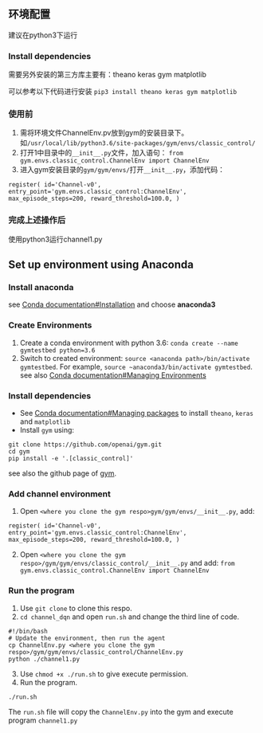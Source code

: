 

## 环境配置
建议在python3下运行

### Install dependencies

需要另外安装的第三方库主要有：theano keras gym matplotlib

可以参考以下代码进行安装
```pip3 install theano keras gym matplotlib```

### 使用前 
1. 需将环境文件ChannelEnv.pv放到gym的安装目录下。如`/usr/local/lib/python3.6/site-packages/gym/envs/classic_control/`
2. 打开1中目录中的`__init__.py`文件，加入语句： `from gym.envs.classic_control.ChannelEnv import ChannelEnv` 
3. 进入gym安装目录的`gym/gym/envs/`打开`__init__.py`，添加代码： 
```
register( id='Channel-v0',
entry_point='gym.envs.classic_control:ChannelEnv',
max_episode_steps=200, reward_threshold=100.0, )
```

### 完成上述操作后

使用python3运行channel1.py

## Set up environment using Anaconda 

### Install anaconda

see [Conda documentation#Installation](https://conda.io/docs/user-guide/install/index.html) and choose **anaconda3**

### Create Environments
1. Create a conda environment with python 3.6: `conda create --name gymtestbed python=3.6`
2. Switch to created environment: `source <anaconda path>/bin/activate gymtestbed`. For example, `source ~anaconda3/bin/activate gymtestbed`.
see also [Conda documentation#Managing Environments](https://conda.io/docs/user-guide/getting-started.html#managing-environments)

### Install dependencies
* See [Conda documentation#Managing packages](https://conda.io/docs/user-guide/getting-started.html#managing-packages) to install `theano`, `keras` and `matplotlib`
* Install `gym` using:
```
git clone https://github.com/openai/gym.git
cd gym
pip install -e '.[classic_control]'
```
see also the github page of [gym](https://github.com/openai/gym).


### Add channel environment
1. Open `<where you clone the gym respo>gym/gym/envs/__init__.py`, add:
```
register( id='Channel-v0',
entry_point='gym.envs.classic_control:ChannelEnv',
max_episode_steps=200, reward_threshold=100.0, )
```
2. Open `<where you clone the gym respo>/gym/gym/envs/classic_control/__init__.py` and add: `from gym.envs.classic_control.ChannelEnv import ChannelEnv` 

### Run the program
1. Use `git clone` to clone this respo.
2. `cd channel_dqn` and open `run.sh` and change the third line of code. 
```
#!/bin/bash
# Update the environment, then run the agent
cp ChannelEnv.py <where you clone the gym respo>/gym/gym/envs/classic_control/ChannelEnv.py
python ./channel1.py
```
3. Use `chmod +x ./run.sh` to give execute permission.
4. Run the program. 
```
./run.sh
```
The `run.sh` file will copy the `ChannelEnv.py` into the gym and execute program `channel1.py`
